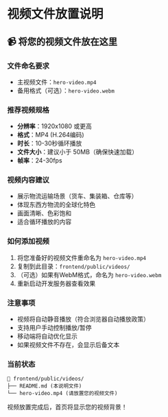 # 视频文件放置说明

## 📹 将您的视频文件放在这里

### 文件命名要求
- 主视频文件：`hero-video.mp4`
- 备用格式（可选）：`hero-video.webm`

### 推荐视频规格
- **分辨率**：1920x1080 或更高
- **格式**：MP4 (H.264编码)
- **时长**：10-30秒循环播放
- **文件大小**：建议小于 50MB（确保快速加载）
- **帧率**：24-30fps

### 视频内容建议
- 展示物流运输场景（货车、集装箱、仓库等）
- 体现东西方物流的全球化特色
- 画面清晰、色彩饱和
- 适合循环播放的内容

### 如何添加视频
1. 将您准备好的视频文件重命名为 `hero-video.mp4`
2. 复制到此目录：`frontend/public/videos/`
3. （可选）如果有WebM格式，命名为 `hero-video.webm`
4. 重新启动开发服务器查看效果

### 注意事项
- 视频将自动静音播放（符合浏览器自动播放政策）
- 支持用户手动控制播放/暂停
- 移动端将自动优化显示
- 如果视频文件不存在，会显示后备文本

### 当前状态
```
📁 frontend/public/videos/
├── README.md (本说明文件)
└── hero-video.mp4 (请放置您的视频文件)
```

视频放置完成后，首页将显示您的视频背景！ 